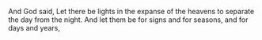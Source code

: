And God said, Let there be lights in the expanse of the heavens to separate the day from the night. And let them be for signs and for seasons, and for days and years,
